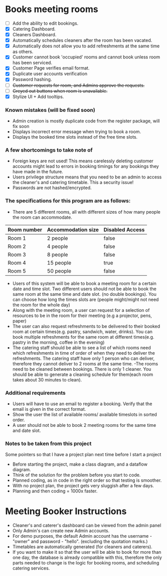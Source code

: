 # Books meeting rooms
- [ ] Add the ability to edit bookings.
- [X] Catering Dashboard.
- [X] Cleaners Dashboard.
- [X] Automatically schedules cleaners after the room has been vacated. 
- [X] Automatically does not allow you to add refreshments at the same time as others.  
- [X] Customer cannot book 'occupied' rooms and cannot book unless room has been serviced.
- [X] Customer Page verifies email format.
- [x] Duplicate user accounts verification
- [X] Password hashing.  
- [ ] ~~Customer requests for room, and Admins approve the requests.~~  
- [ ] ~~Greyed out buttons when room is unavailable.~~  
- [X] Stylize UI + Add tooltips.
### Known mistakes (will be fixed soon)
- Admin creation is mostly duplicate code from the register package, will fix soon
- Displays incorrect error message when trying to book a room.
- Displays the booked time slots instead of the free time slots.
### A few shortcomings to take note of
- Foreign keys are not used! This means carelessly deleting customer accounts might lead to errors in booking timings for any bookings they have made in the future.
- Users privilege structure means that you need to be an admin to access the cleaner's and catering timetable. This a security issue!
- Passwords are not hashed/encrypted.

### The specifications for this program are as follows:
- There are 5 different rooms, all with different sizes of how many people the room can accommodate.

Room number | Accommodation size | Disabled Access
------------|---------------------|-----------------
Room 1 | 2 people | false
Room 2 | 4 people | false
Room 3 | 8 people | false
Room 4 | 15 people | true
Room 5 | 50 people | false
- Users of this system will be able to book a meeting room for a certain date and time slot.
  Two different users should not be able to book the same room at the same time and date slot.
  (no double bookings). You can choose how long the times slots are (people might/might not need the room for the whole day)
- Along with the meeting room, a user can request for a selection of resources to be in the room for their meeting (e.g a projector, pens, paper)
- The user can also request refreshments to be delivered to their booked room at certain times(e.g. pastry, sandwich, water, drinks).
  You can book multiple refreshments for the same room at different times(e.g. pastry in the morning, coffee in the evening)
- The catering staff should be able to see a list of which rooms need which refreshments in time of order of when they need to deliver
  the refreshments. The catering staff have only 1 person who can deliver, therefore they cannot deliver to 2 rooms at the same time.
-The rooms need to be cleaned between bookings. There is only 1 cleaner. You should be able to generate a cleaning schedule for them(each room takes about 30 minutes to clean).
### Additional requirements
- Users will have to use an email to register a booking. Verify that the email is given in the correct format.
- Show the user the list of available rooms/ available timeslots in sorted order.
- A user should not be able to book 2 meeting rooms for the same time and date slot.

### Notes to be taken from this project
Some pointers so that I have a project plan next time before I start a project
- Before starting the project, make a class diagram, and a dataflow diagram.
- Think of the solution for the problem before you start to code.
- Planned coding, as in code in the right order so that testing is smoother.
- With no project plan, the project gets very sluggish after a few days.
- Planning and then coding = 1000x faster.


# Meeting Booker Instructions
- Cleaner's and caterer's dashboard can be viewed from the admin panel
- Only Admin's can create new Admin accounts.
- For demo purposes, the default Admin account has the username -  "owner" and password - "hello". (excluding the quotation marks.)
- Timetables are automatically generated (for cleaners and caterers).
- If you want to make it so that the user will be able to book for more than one day, the database is already compatible with this, therefore the only parts needed to change is the logic for booking rooms, and scheduling catering services.
